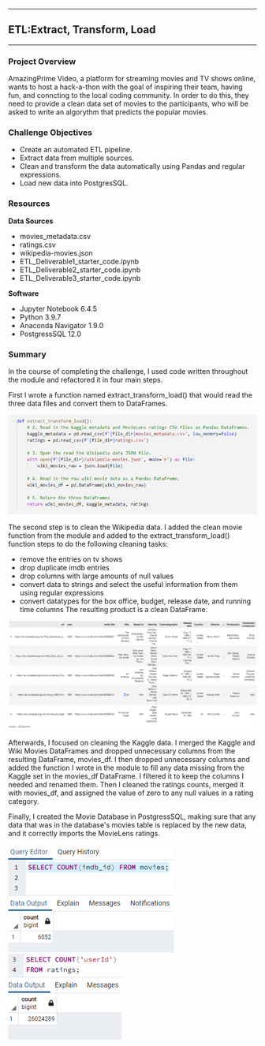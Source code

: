 
---
## ETL:Extract, Transform, Load
---
### Project Overview
AmazingPrime Video, a platform for streaming movies and TV shows online, wants to host a hack-a-thon with the goal of inspiring their team, having fun, and conncting to the local coding community. In order to do this, they need to provide a clean data set of movies to the participants, who will be asked to write an algorythm that predicts the popular movies. 

### Challenge Objectives

- Create an automated ETL pipeline.
- Extract data from multiple sources.
- Clean and transform the data automatically using Pandas and regular expressions.
- Load new data into PostgresSQL.

### Resources
**Data Sources**
- movies_metadata.csv
- ratings.csv
- wikipedia-movies.json
- ETL_Deliverable1_starter_code.ipynb
- ETL_Deliverable2_starter_code.ipynb
- ETL_Deliverable3_starter_code.ipynb

**Software**
- Jupyter Notebook 6.4.5
- Python 3.9.7
- Anaconda Navigator 1.9.0
- PostgressSQL 12.0

### Summary
In the  course of completing the challenge, I used code written throughout the module and refactored it in four main steps.

First I wrote a function named extract_transform_load() that would read the three data files and convert them to DataFrames.

![challenge_step_1.png](https://github.com/saraegregg/Mod8_Movies_ETL/blob/main/resources/challenge_step_1.png)

The second step is to clean the Wikipedia data. I added the clean movie function from the module and added to the  extract_transform_load() function steps to do the following cleaning tasks:
- remove the entries on tv shows
- drop duplicate imdb entries
- drop columns with large amounts of null values
- convert data to strings and select the useful information from them using regular expressions
- convert datatypes for the box office, budget, release date, and running time columns
The resulting product is a clean DataFrame.

![challenge_step_2.png](https://github.com/saraegregg/Mod8_Movies_ETL/blob/main/resources/challenge_step_2.png)

Afterwards, I focused on cleaning the Kaggle data. I merged the Kaggle and Wiki Movies DataFrames and dropped unnecessary columns from the resulting DataFrame, movies_df. I then dropped unnecessary columns and added the function I wrote in the module to fill any data missing from the Kaggle set in the movies_df DataFrame. I filtered it to keep the columns I needed and renamed them. Then I cleaned the ratings counts, merged it with movies_df, and assigned the value of zero to any null values in a rating category.

Finally, I created the Movie Database in PostgressSQL, making sure that any data that was in the database's movies table is replaced by the new data, and it correctly imports the MovieLens ratings.

![movies_query.png](https://github.com/saraegregg/Mod8_Movies_ETL/blob/main/resources/movies_query.png)
![ratings_query.png](https://github.com/saraegregg/Mod8_Movies_ETL/blob/main/resources/ratings_query.png)
